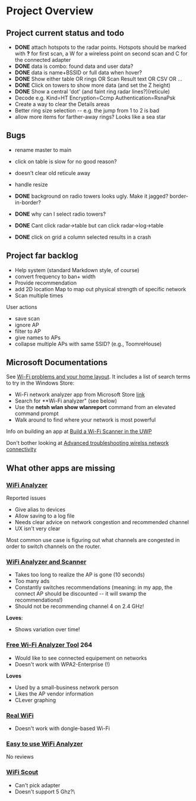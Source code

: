 ﻿# Project Overview

## Project current status and todo

* **DONE** attach hotspots to the radar points. Hotspots should be marked with **?** for first scan, a W for a wireless point on second scan and C for the connected adapter
* **DONE** data is combo: found data and user data?
* **DONE** data is name+BSSID or full data when hover?
* **DONE** Show either table OR rings OR Scan Result text OR CSV OR ...
* **DONE** Click on towers to show more data (and set the Z height)
* **DONE** Show a central 'dot' (and faint ring radar lines?)(reticule)
* Decode e.g.     Kind=HT Encryption=Ccmp Authentication=RsnaPsk
* Create a way to clear the Details areas
* Better ring size selection -- e.g. the jump from 1 to 2 is bad
* allow more items for farther-away rings? Looks like a sea star

## Bugs
* rename master to main
* click on table is slow for no good reason?
* doesn't clear old reticule away
* handle resize
* **DONE** background on radio towers looks ugly. Make it jagged? border-in-border?
* **DONE** why can I select radio towers?

* **DONE** Cant click radar->table but can click radar->log->table
* **DONE** click on grid a column selected results in a crash

## Project far backlog
* Help system (standard Markdown style, of course)
* convert frequency to ban+ width
* Provide recommendation
* add 2D location Map to map out physical strength of specific network
* Scan multiple times

User actions
* save scan
* ignore AP
* filter to AP
* give names to APs
* collapse multiple APs with same SSID? (e.g., ToomreHouse)



## Microsoft Documentations

See [Wi-Fi problems and your home layout](https://support.microsoft.com/en-us/windows/wi-fi-problems-and-your-home-layout-e1ed42e7-a3c5-d1be-2abb-e8fad00ad32a). It includes a list of search terms to try in the Windows Store:
* Wi-Fi network analyzer app from Microsoft Store [link](https://support.microsoft.com/windows/64203838-4029-7bba-8231-00c9d8f4d971#Category=Windows_11)
* Search for **Wi-Fi analyzer" (see below)
* Use the **netsh wlan show wlanreport** command from an elevated command prompt
* Walk around to find where your network is most powerful


Info on building an app at [Build a Wi-Fi Scanner in the UWP](https://docs.microsoft.com/en-us/archive/msdn-magazine/2016/july/modern-apps-build-a-wi-fi-scanner-in-the-uwp)


Don't bother looking at  [Advanced troubleshooting wirelss network connectivity](https://docs.microsoft.com/en-us/windows/client-management/advanced-troubleshooting-wireless-network-connectivity)



## What other apps are missing

### [WiFi Analyzer](https://apps.microsoft.com/store/detail/wifi-analyzer/9NBLGGH33N0N?hl=en-us&gl=US)

Reported issues
* Give alias to devices
* Allow saving to a log file
* Needs clear advice on network congestion and recommended channel
* UX isn't very clear

Most common use case is figuring out what channels are congested in order to switch channels on the router.

### [WiFi Analyzer and Scanner](https://apps.microsoft.com/store/detail/wifi-analyzer-and-scanner/9NBLGGH5QK8Q?hl=en-us&gl=US)

* Takes too long to realize the AP is gone (10 seconds)
* Too many ads
* Constantly switches recommendations (meaning: in my app, the connect AP should be discounted -- it will swamp the recommendations!)
* Should not be recommending channel 4 on 2.4 GHz!

**Loves**:
* Shows variation over time!


### [Free Wi-Fi Analyzer Tool](https://apps.microsoft.com/store/detail/free-wifi-analyzer-tool/9NBLGGH5XZ1Z?hl=en-us&gl=US)  **264**

* Would like to see connected equipement on networks
* Doesn't work with WPA2-Enterprise (!)

**Loves**

* Used by a small-business network person
* Likes the AP vendor information
* CLever graphing

### [Real WiFi](https://apps.microsoft.com/store/detail/real-wifi/9NRFGDVZ05RQ?hl=en-us&gl=US)

* Doesn't work with dongle-based Wi-Fi

### [Easy to use WiFi Analyzer](https://apps.microsoft.com/store/detail/easy-to-use-wifi-analyzer/9N75W2M2D55F?hl=en-us&gl=US)

No reviews

### [WiFi Scout](https://apps.microsoft.com/store/detail/wifi-scout/9NBLGGH5XCQ9?hl=en-us&gl=US)

* Can't pick adapter
* Doesn't support 5 Ghz?\